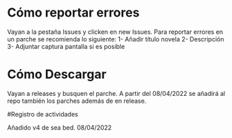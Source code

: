 # Cómo reportar errores
Vayan a la pestaña Issues y clicken en new Issues. Para reportar errores en un parche se recomienda lo siguiente:
1- Añadir título novela
2- Descripción
3- Adjuntar captura pantalla si es posible

# Cómo Descargar
Vayan a releases y busquen el parche. A partir del 08/04/2022 se añadirá al repo también los parches además de en release.

#Registro de actividades

Añadido v4 de sea bed. 08/04/2022